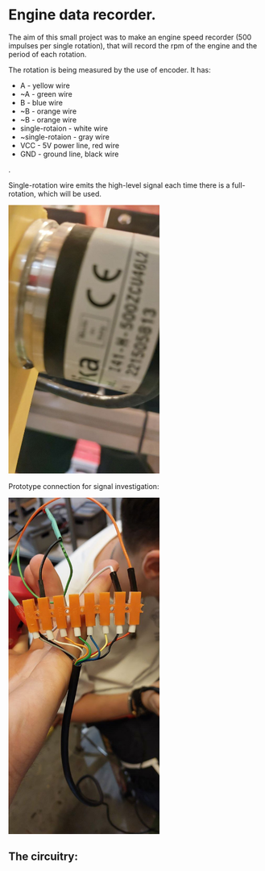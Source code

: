 <h1>Engine data recorder.</h1>

<p>The aim of this small project was to make an engine speed recorder (500 impulses per single rotation), that will record the rpm of the engine and the period of each rotation.</p>
<p>The rotation is being measured by the use of encoder. It has:</p>
<ul>
  <li>A - yellow wire</li>
  <li>~A - green wire</li>
  <li>B - blue wire</li>
  <li>~B - orange wire</li>
  <li>~B - orange wire</li>
  <li>single-rotaion - white wire</li>
  <li>~single-rotaion - gray wire</li>
  <li>VCC - 5V power line, red wire</li>
  <li>GND - ground line, black wire</li>
</ul>
. 

<p>Single-rotation wire emits the high-level signal each time there is a full-rotation, which will be used.</p>
<img src="encoder.jpeg" alt="encoder image" width=300/>
<p>Prototype connection for signal investigation:</p>
<img src="cables.jpeg" alt="connector image" width=300/>
<h2>The circuitry:</h2>
